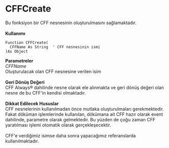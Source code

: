 # CFFCreate

Bu fonksiyon bir CFF nesnesinin oluşturulmasını sağlamaktadır.\
\
**Kullanımı**

```
Function CFFCreate(
  CFFName As String  ' CFF nesnesinin ismi
)As Object
```

**Parametreler**\
_CFFName_\
Oluşturulacak olan CFF nesnesine verilen isim\
\
**Geri Dönüş Değeri**\
CFF Always® dahilinde nesne olarak ele alınmakta ve geri dönüş değeri olan nesne de bu CFF'in kendisi olmaktadır.\
\
**Dikkat Edilecek Hususlar**\
CFF nesnelerinin kullanılmadan önce mutlaka oluşturulmaları gerekmektedir. Fakat döküman işlemlerinde kullanılan, dökümana ait CFF hazır olarak event dahilinde, parametre olarak gelmektedir. Bu yüzden de çoğu zaman CFF yaratılması işlemi otomatik olarak gerçekleşecektir.\
\
CFF'e verdiğimiz isimse daha sonra yapacağımız referanslarda kullanılmaktadır.
